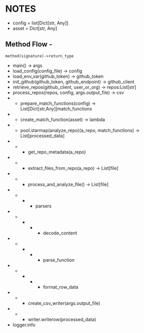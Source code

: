 # NOTES

- config = list[Dict[str, Any]]
- asset = Dict[str, Any]

## Method Flow -

`method(signature)->return_type`

- main() -> args
- load_config(config_file) -> config
- load_env_var(github_token) -> github_token
- init_github(github_token, github_endpoint) -> github_client
- retrieve_repos(github_client, user_or_org) -> repos:List[str]
- process_repos(repos, config, args.output_file) -> csv
- - prepare_match_functions(config) -> List[Dict[str,Any]]match_functions
- - create_match_function(asset) -> lambda
- - pool.starmap(analyze_repo)(a_repo, match_functions) -> List[processed_data]
- - - get_repo_metadata(a_repo)
- - - extract_files_from_repo(a_repo) -> List[file]
- - - process_and_analyze_file() -> List[file]
- - - - parsers
- - - - - decode_content
- - - - - parse_function
- - - - - format_row_data
- - - create_csv_writer(args.output_file)
- - - writer.writerow(processed_data)
- logger.info
